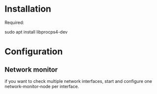# Installation

Required:

sudo apt install libprocps4-dev



# Configuration

## Network monitor
if you want to check multiple network interfaces, start and configure one network-monitor-node per interface.